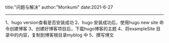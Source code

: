 # 
title:"问题与解决"
author:"Morikumi"
date:2021-6-27

---

1、hugo version查看是否安装成功
2、hugo 安装成功后，使用hugo new site 命令创建博客
3、创建好博客项目后，下载hugo博客的主题
4、将exampleSite 目录中的内容，复制到博客根目录myblog 中
5、撰写博文
